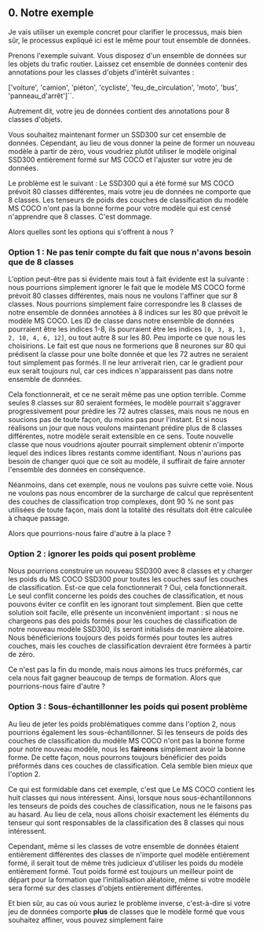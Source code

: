 ## 0. Notre exemple

Je vais utiliser un exemple concret pour clarifier le processus, mais bien sûr, le processus expliqué ici est le même pour tout ensemble de données.

Prenons l'exemple suivant. Vous disposez d'un ensemble de données sur les objets du trafic routier. Laissez cet ensemble de données contenir des annotations pour les classes d'objets d'intérêt suivantes :

['voiture', 'camion', 'piéton', 'cycliste', 'feu_de_circulation', 'moto', 'bus', 'panneau_d'arrêt']``.

Autrement dit, votre jeu de données contient des annotations pour 8 classes d'objets.

Vous souhaitez maintenant former un SSD300 sur cet ensemble de données. Cependant, au lieu de vous donner la peine de former un nouveau modèle à partir de zéro, vous voudriez plutôt utiliser le modèle original SSD300 entièrement formé sur MS COCO et l'ajuster sur votre jeu de données.

Le problème est le suivant : Le SSD300 qui a été formé sur MS COCO prévoit 80 classes différentes, mais votre jeu de données ne comporte que 8 classes. Les tenseurs de poids des couches de classification du modèle MS COCO n'ont pas la bonne forme pour votre modèle qui est censé n'apprendre que 8 classes. C'est dommage.

Alors quelles sont les options qui s'offrent à nous ?

### Option 1 : Ne pas tenir compte du fait que nous n'avons besoin que de 8 classes

L'option peut-être pas si évidente mais tout à fait évidente est la suivante : nous pourrions simplement ignorer le fait que le modèle MS COCO formé prévoit 80 classes différentes, mais nous ne voulons l'affiner que sur 8 classes. Nous pourrions simplement faire correspondre les 8 classes de notre ensemble de données annotées à 8 indices sur les 80 que prévoit le modèle MS COCO. Les ID de classe dans notre ensemble de données pourraient être les indices 1-8, ils pourraient être les indices `[0, 3, 8, 1, 2, 10, 4, 6, 12]`, ou tout autre 8 sur les 80. Peu importe ce que nous les choisirions. Le fait est que nous ne formerions que 8 neurones sur 80 qui prédisent la classe pour une boîte donnée et que les 72 autres ne seraient tout simplement pas formés. Il ne leur arriverait rien, car le gradient pour eux serait toujours nul, car ces indices n'apparaissent pas dans notre ensemble de données.

Cela fonctionnerait, et ce ne serait même pas une option terrible. Comme seules 8 classes sur 80 seraient formées, le modèle pourrait s'aggraver progressivement pour prédire les 72 autres classes, mais nous ne nous en soucions pas de toute façon, du moins pas pour l'instant. Et si nous réalisons un jour que nous voulons maintenant prédire plus de 8 classes différentes, notre modèle serait extensible en ce sens. Toute nouvelle classe que nous voudrions ajouter pourrait simplement obtenir n'importe lequel des indices libres restants comme identifiant. Nous n'aurions pas besoin de changer quoi que ce soit au modèle, il suffirait de faire annoter l'ensemble des données en conséquence.

Néanmoins, dans cet exemple, nous ne voulons pas suivre cette voie. Nous ne voulons pas nous encombrer de la surcharge de calcul que représentent des couches de classification trop complexes, dont 90 % ne sont pas utilisées de toute façon, mais dont la totalité des résultats doit être calculée à chaque passage.

Alors que pourrions-nous faire d'autre à la place ?

### Option 2 : ignorer les poids qui posent problème

Nous pourrions construire un nouveau SSD300 avec 8 classes et y charger les poids du MS COCO SSD300 pour toutes les couches sauf les couches de classification. Est-ce que cela fonctionnerait ? Oui, cela fonctionnerait. Le seul conflit concerne les poids des couches de classification, et nous pouvons éviter ce conflit en les ignorant tout simplement. Bien que cette solution soit facile, elle présente un inconvénient important : si nous ne chargeons pas des poids formés pour les couches de classification de notre nouveau modèle SSD300, ils seront initialisés de manière aléatoire. Nous bénéficierions toujours des poids formés pour toutes les autres couches, mais les couches de classification devraient être formées à partir de zéro.

Ce n'est pas la fin du monde, mais nous aimons les trucs préformés, car cela nous fait gagner beaucoup de temps de formation. Alors que pourrions-nous faire d'autre ?

### Option 3 : Sous-échantillonner les poids qui posent problème

Au lieu de jeter les poids problématiques comme dans l'option 2, nous pourrions également les sous-échantillonner. Si les tenseurs de poids des couches de classification du modèle MS COCO n'ont pas la bonne forme pour notre nouveau modèle, nous les **faireons** simplement avoir la bonne forme. De cette façon, nous pourrons toujours bénéficier des poids préformés dans ces couches de classification. Cela semble bien mieux que l'option 2.

Ce qui est formidable dans cet exemple, c'est que Le MS COCO contient les huit classes qui nous intéressent. Ainsi, lorsque nous sous-échantillonnons les tenseurs de poids des couches de classification, nous ne le faisons pas au hasard. Au lieu de cela, nous allons choisir exactement les éléments du tenseur qui sont responsables de la classification des 8 classes qui nous intéressent.

Cependant, même si les classes de votre ensemble de données étaient entièrement différentes des classes de n'importe quel modèle entièrement formé, il serait tout de même très judicieux d'utiliser les poids du modèle entièrement formé. Tout poids formé est toujours un meilleur point de départ pour la formation que l'initialisation aléatoire, même si votre modèle sera formé sur des classes d'objets entièrement différentes.

Et bien sûr, au cas où vous auriez le problème inverse, c'est-à-dire si votre jeu de données comporte **plus** de classes que le modèle formé que vous souhaitez affiner, vous pouvez simplement faire 

